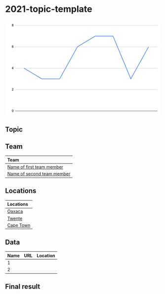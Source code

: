 <!-- You should give this document a good title which describes the topic: -->
# 2021-topic-template

<!-- It's always a good idea to start with an image. For example, you could take a screenshot of your work and place it in the images directory of this repository: -->
![Picture of your work](images/screenshot.jpg)

## Topic

<!-- In this section, you can describe the topic you and your team have worked on. You can include images, links and everything else supported by the Markdown syntax. Try to make this section not much longer than three or four paragraphs. -->

## Team

<!-- A brief introduction about your team. Make it playful :) -->

<!-- This section includes a mandatory table that lists the names of all team members and links to their profile pages:  -->
| Team                                                             |
|:-----------------------------------------------------------------|
| [Name of first team member](team/name-of-first-team-member.md)   |
| [Name of second team member](team/name-of-second-team-member.md) |

## Locations

<!-- Start with a description about why these locations are chosen and why they are important for this topic. -->

<!-- This section also includes a mandatory table, this table lists each location and links to their Wikidata items: -->
| Locations                                        |
|:-------------------------------------------------|
| [Oaxaca](https://www.wikidata.org/wiki/Q131429)  |
| [Twente](https://www.wikidata.org/wiki/Q1455944) |
| [Cape Town](https://www.wikidata.org/wiki/Q5465) |

## Data

| Name     | URL        | Location
|:---------|:-----------|:-----------------
| 1        |            |
| 2        |            |

## Final result

<!-- Include a short description about what you've made, your approach, and how you've used the datasets listed above. And, most importantly, include a link to your work. Important: only include one link in this section! -->
